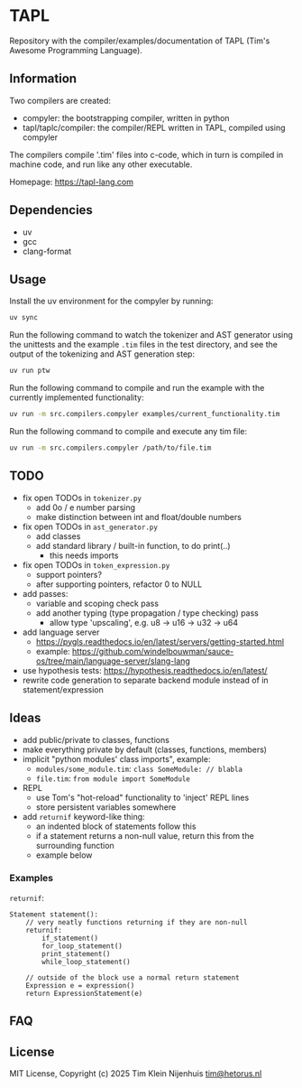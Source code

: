 # TAPL

Repository with the compiler/examples/documentation of TAPL (Tim's Awesome Programming Language).

## Information

Two compilers are created:

- compyler: the bootstrapping compiler, written in python
- tapl/taplc/compiler: the compiler/REPL written in TAPL, compiled using compyler

The compilers compile '.tim' files into c-code, which in turn is compiled in machine code, and run like any other executable.

Homepage: https://tapl-lang.com

## Dependencies

- uv
- gcc
- clang-format

## Usage

Install the uv environment for the compyler by running:

```bash
uv sync
```

Run the following command to watch the tokenizer and AST generator using the unittests and the example `.tim` files in the test directory, and see the output of the tokenizing and AST generation step:

```bash
uv run ptw
```

Run the following command to compile and run the example with the currently implemented functionality:

```bash
uv run -m src.compilers.compyler examples/current_functionality.tim
```

Run the following command to compile and execute any tim file:

```bash
uv run -m src.compilers.compyler /path/to/file.tim
```

## TODO

- fix open TODOs in `tokenizer.py`
  - add 0o / e number parsing
  - make distinction between int and float/double numbers
- fix open TODOs in `ast_generator.py`
  - add classes
  - add standard library / built-in function, to do print(..)
    - this needs imports
- fix open TODOs in `token_expression.py`
  - support pointers?
  - after supporting pointers, refactor 0 to NULL
- add passes:
  - variable and scoping check pass
  - add another typing (type propagation / type checking) pass
    - allow type 'upscaling', e.g. u8 -> u16 -> u32 -> u64
- add language server
  - https://pygls.readthedocs.io/en/latest/servers/getting-started.html
  - example: https://github.com/windelbouwman/sauce-os/tree/main/language-server/slang-lang
- use hypothesis tests: https://hypothesis.readthedocs.io/en/latest/
- rewrite code generation to separate backend module instead of in statement/expression

## Ideas

- add public/private to classes, functions
- make everything private by default (classes, functions, members)
- implicit "python modules' class imports", example:
  - `modules/some_module.tim`: `class SomeModule: // blabla`
  - `file.tim`: `from module import SomeModule`
- REPL
  - use Tom's "hot-reload" functionality to 'inject' REPL lines
  - store persistent variables somewhere
- add `returnif` keyword-like thing:
  - an indented block of statements follow this
  - if a statement returns a non-null value, return this from the surrounding function
  - example below

### Examples

`returnif`:

```
Statement statement():
    // very neatly functions returning if they are non-null
    returnif:
        if_statement()
        for_loop_statement()
        print_statement()
        while_loop_statement()

    // outside of the block use a normal return statement
    Expression e = expression()
    return ExpressionStatement(e)
```

## FAQ

## License

MIT License, Copyright (c) 2025 Tim Klein Nijenhuis <tim@hetorus.nl>
